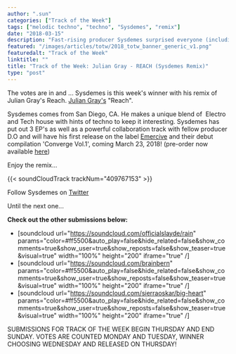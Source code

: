 ```yaml
---
author: ".sun"
categories: ["Track of the Week"]
tags: ["melodic techno", "techno", "Sysdemes", "remix"]
date: "2018-03-15"
description: "Fast-rising producer Sysdemes surprised everyone (including Julian Gray) with this melodic, epic remix..."
featured: "/images/articles/totw/2018_totw_banner_generic_v1.png"
featuredalt: "Track of the Week"
linktitle: ""
title: "Track of the Week: Julian Gray - REACH (Sysdemes Remix)"
type: "post"
---
```


The votes are in and ... Sysdemes is this week's winner with his remix of Julian Gray's Reach. [Julian Gray's](https://soundcloud.com/juliangray) "Reach".

Sysdemes comes from San Diego, CA. He makes a unique blend of  Electro and Tech house with hints of techno to keep it interesting. Sysdemes has put out 3 EP's as well as a powerful collaboration track with fellow producer D.O and will have his first release on the label [Emercive](https://www.emercive.com/) and their debut compilation 'Converge Vol.1', coming March 23, 2018! (pre-order now available [here](http://hyperurl.co/Converge1))

Enjoy the remix...

{{< soundCloudTrack trackNum="409767153" >}}

Follow Sysdemes on [Twitter](https://twitter.com/sysdemes)

Until the next one...

**Check out the other submissions below:**
- [soundcloud url="https://soundcloud.com/officialslayde/rain" params="color=#ff5500&auto_play=false&hide_related=false&show_comments=true&show_user=true&show_reposts=false&show_teaser=true&visual=true" width="100%" height="200" iframe="true" /]
- [soundcloud url="https://soundcloud.com/brainbern" params="color=#ff5500&auto_play=false&hide_related=false&show_comments=true&show_user=true&show_reposts=false&show_teaser=true&visual=true" width="100%" height="200" iframe="true" /]
- [soundcloud url="https://soundcloud.com/sierraoskar/big-heart" params="color=#ff5500&auto_play=false&hide_related=false&show_comments=true&show_user=true&show_reposts=false&show_teaser=true&visual=true" width="100%" height="200" iframe="true" /]

SUBMISSIONS FOR TRACK OF THE WEEK BEGIN THURSDAY AND END SUNDAY. VOTES ARE COUNTED MONDAY AND TUESDAY, WINNER CHOOSING WEDNESDAY AND RELEASED ON THURSDAY!
